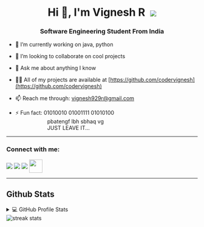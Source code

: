 <h1 align="center">Hi 👋, I'm Vignesh R &nbsp;<img align="center" src="https://img.icons8.com/color/48/000000/instagram-verification-badge.png"/></h1>  
<h3 align="center">Software Engineering Student From India</h3>  

<!--
**codervignesh/codervignesh** is a ✨ _special_ ✨ repository because its `README.md` (this file) appears on your GitHub profile.

Here are some ideas to get you started:
-->
- 🔭 I’m currently working on java, python

<!--
- 🌱 I’m currently learning dart
-->

- 👯 I’m looking to collaborate on cool projects

- 💬 Ask me about anything I know

- 👨‍💻 All of my projects are available at [https://github.com/codervignesh](https://github.com/codervignesh)  

- 📫 Reach me through: vignesh929r@gmail.com

- ⚡ Fun fact: 01010010 01001111 01010100 <br /> 
&emsp;&emsp;&emsp;&emsp;&emsp;&emsp;pbatengf lbh sbhaq vg  
&emsp;&emsp;&emsp;&emsp;&emsp;&emsp;JUST LEAVE IT...

-----
  
<p align="left">  
<h3 align="left">Connect with me:</h3>  
<a href="https://www.linkedin.com/in/vignesh-r-/" target="blank"><img align="center" src="https://img.icons8.com/color/48/000000/linkedin.png"/></a>  
<a href="https://twitter.com/Vignesh06047026" target="blank"><img align="center" src="https://img.icons8.com/fluency/48/000000/twitter.png"/></a>  
<a href="https://www.instagram.com/vignesh_r_/" target="blank"><img align="center" src="https://img.icons8.com/fluency/48/000000/instagram-new.png"/></a>  
<a href="https://www.hackerrank.com/vignesh929r" target="blank"><img align="center" width="35" height="35" src="https://img.icons8.com/external-tal-revivo-shadow-tal-revivo/24/000000/external-hackerrank-is-a-technology-company-that-focuses-on-competitive-programming-logo-shadow-tal-revivo.png"/></a>  
<!--<a href="vigneshr2742@gmail.com" target="blank"><img align="center" src="https://img.icons8.com/fluency/48/000000/gmail-new.png"/></a>  -->

</p>  

-----

## Github Stats

<details> 
  <summary>💻 GitHub Profile Stats</summary>
  <br/>
    <img alt="Vignesh R Github Stats" src="https://github-readme-stats.vercel.app/api?username=codervignesh&show_icons=true&count_private=true&theme=radical&hide_border=true&bg_color=0D1117" />
  <img alt="Vignesh's Top Languages" src="https://github-readme-stats.vercel.app/api/top-langs/?username=codervignesh&langs_count=10&layout=compact&theme=radical&hide_border=true&bg_color=0D1117" />
  <br/>
  <b>Note:</b> Top languages is only a metric of the languages my public code consists of and doesn't reflect experience or skill level.
</details>

<img alt="streak stats" src="https://github-readme-streak-stats.herokuapp.com/?user=codervignesh&theme=highcontrast" />
